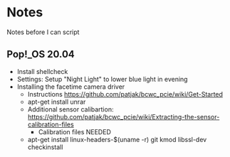 # Notes

Notes before I can script

## Pop!_OS 20.04

* Install shellcheck
* Settings: Setup "Night Light" to lower blue light in evening
* Installing the facetime camera driver
  * Instructions https://github.com/patjak/bcwc_pcie/wiki/Get-Started
  * apt-get install unrar
  * Additional sensor calibartion: https://github.com/patjak/bcwc_pcie/wiki/Extracting-the-sensor-calibration-files
    * Calibration files NEEDED
  * apt-get install linux-headers-$(uname -r) git kmod libssl-dev checkinstall
